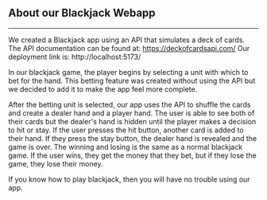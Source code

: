 ## About our Blackjack Webapp

---

We created a Blackjack app using an API that simulates a deck of cards. The API documentation can be found at: https://deckofcardsapi.com/
Our deployment link is: http://localhost:5173/

In our blackjack game, the player begins by selecting a unit with which to bet for the hand. 
This betting feature was created without using the API but we decided to add it to make the app feel more complete.

After the betting unit is selected, our app uses the API to shuffle the cards and create a dealer hand and a player hand.
The user is able to see both of their cards but the dealer's hand is hidden until the player makes a decision to hit or stay.
If the user presses the hit button, another card is added to their hand. If they press the stay button, the dealer hand is revealed and the game is over.
The winning and losing is the same as a normal blackjack game. If the user wins, they get the money that they bet, but if they lose the game, they lose their money.

If you know how to play blackjack, then you will have no trouble using our app.
